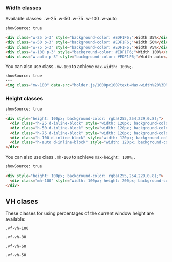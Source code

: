 ### Width classes

Available classes:
.w-25
.w-50
.w-75
.w-100
.w-auto

```html
showSource: true
---
<div class="w-25 p-3" style="background-color: #EDF1F6;">Width 25%</div>
<div class="w-50 p-3" style="background-color: #EDF1F6;">Width 50%</div>
<div class="w-75 p-3" style="background-color: #EDF1F6;">Width 75%</div>
<div class="w-100 p-3" style="background-color: #EDF1F6;">Width 100%</div>
<div class="w-auto p-3" style="background-color: #EDF1F6;">Width auto</div>
```

You can also use class `.mw-100` to achieve `max-width: 100%;`.

```html
showSource: true
---
<img class="mw-100" data-src="holder.js/1000px100?text=Max-width%20%3D%20100%25" alt="Max-width 100%">
```
### Height classes

```html
showSource: true
---
<div style="height: 100px; background-color: rgba(255,254,229,0.8);">
  <div class="h-25 d-inline-block" style="width: 120px; background-color: rgba(237,241,2461)">Height 25%</div>
  <div class="h-50 d-inline-block" style="width: 120px; background-color: rgba(237,241,2461)">Height 50%</div>
  <div class="h-75 d-inline-block" style="width: 120px; background-color: rgba(237,241,2461)">Height 75%</div>
  <div class="h-100 d-inline-block" style="width: 120px; background-color: rgba(237,241,2461)">Height 100%</div>
  <div class="h-auto d-inline-block" style="width: 120px; background-color: rgba(237,241,2461)">Height auto</div>
</div>
```

You can also use class `.mh-100` to achieve `max-height: 100%;`.

```html
showSource: true
---
<div style="height: 100px; background-color: rgba(255,254,229,0.8);">
  <div class="mh-100" style="width: 100px; height: 200px; background-color: rgba(237,241,246,1);">Max-height 100%</div>
</div>
```

## VH clases

These classes for using percentages of the current window height are available:

`.vf-vh-100`

`.vf-vh-80`

`.vf-vh-60`

`.vf-vh-50`